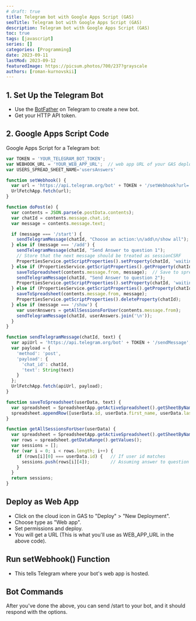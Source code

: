 ```yaml
---
# draft: true
title: Telegram bot with Google Apps Script (GAS)
seoTitle: Telegram bot with Google Apps Script (GAS)
description: Telegram bot with Google Apps Script (GAS)
toc: true
tags: [javascript]
series: []
categories: [Programming]
date: 2023-09-11
lastMod: 2023-09-12
featuredImage: https://picsum.photos/700/237?grayscale
authors: [roman-kurnovskii]
---
```



## 1. Set Up the Telegram Bot

- Use the [BotFather](https://t.me/botfather) on Telegram to create a new bot.
- Get your HTTP API token.

## 2. Google Apps Script Code

Google Apps Script for a Telegram bot:

```js
var TOKEN = 'YOUR_TELEGRAM_BOT_TOKEN'; 
var WEBHOOK_URL = 'YOUR_WEB_APP_URL';  // web app URL of your GAS deployment.
var USERS_SPREAD_SHEET_NAME='usersAnswers'

function setWebhook() {
  var url = 'https://api.telegram.org/bot' + TOKEN + '/setWebhook?url=' + WEBHOOK_URL;
  UrlFetchApp.fetch(url);
}

function doPost(e) {
  var contents = JSON.parse(e.postData.contents);
  var chatId = contents.message.chat.id;
  var message = contents.message.text;

  if (message === '/start') {
    sendTelegramMessage(chatId, "Choose an action:\n/add\n/show all");
  } else if (message === '/add') {
    sendTelegramMessage(chatId, "Send Answer to question 1");
    // Store that the next message should be treated as sessionCSRF
    PropertiesService.getScriptProperties().setProperty(chatId, 'waiting_for_question1');
  } else if (PropertiesService.getScriptProperties().getProperty(chatId) === 'waiting_for_question1') {
    saveToSpreadsheet(contents.message.from, message);  // Save to spreadsheet
    sendTelegramMessage(chatId, "Send Answer to question 2");
    PropertiesService.getScriptProperties().setProperty(chatId, 'waiting_for_question2');
  } else if (PropertiesService.getScriptProperties().getProperty(chatId) === 'waiting_for_question2') {
    saveToSpreadsheet(contents.message.from, message);
    PropertiesService.getScriptProperties().deleteProperty(chatId);
  } else if (message === '/show') {
    var userAnswers = getAllSessionsForUser(contents.message.from);
    sendTelegramMessage(chatId, userAnswers.join('\n'));
  }
}

function sendTelegramMessage(chatId, text) {
  var apiUrl = 'https://api.telegram.org/bot' + TOKEN + '/sendMessage';
  var payload = {
    'method': 'post',
    'payload': {
      'chat_id': chatId,
      'text': String(text)
    }
  };
  UrlFetchApp.fetch(apiUrl, payload);
}

function saveToSpreadsheet(userData, text) {
  var spreadsheet = SpreadsheetApp.getActiveSpreadsheet().getSheetByName(USERS_SPREAD_SHEET_NAME);
  spreadsheet.appendRow([userData.id, userData.first_name, userData.last_name, userData.username, text]);
}

function getAllSessionsForUser(userData) {
  var spreadsheet = SpreadsheetApp.getActiveSpreadsheet().getSheetByName(USERS_SPREAD_SHEET_NAME);
  var rows = spreadsheet.getDataRange().getValues();
  var sessions = [];
  for (var i = 0; i < rows.length; i++) {
    if (rows[i][0] === userData.id) {   // If user id matches
      sessions.push(rows[i][4]);        // Assuming answer to question 1 is in the 5th column
    }
  }
  return sessions;
}
```

## Deploy as Web App

- Click on the cloud icon in GAS to "Deploy" > "New Deployment".
- Choose type as "Web app".
- Set permissions and deploy.
- You will get a URL (This is what you'll use as WEB_APP_URL in the above code).

## Run setWebhook() Function

- This tells Telegram where your bot's web app is hosted.

## Bot Commands

After you've done the above, you can send /start to your bot, and it should respond with the options.
